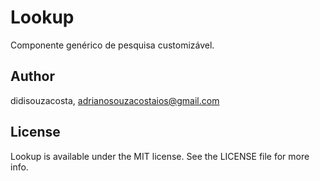 # Lookup

Componente genérico de pesquisa customizável.

## Author

didisouzacosta, adrianosouzacostaios@gmail.com

## License

Lookup is available under the MIT license. See the LICENSE file for more info.
